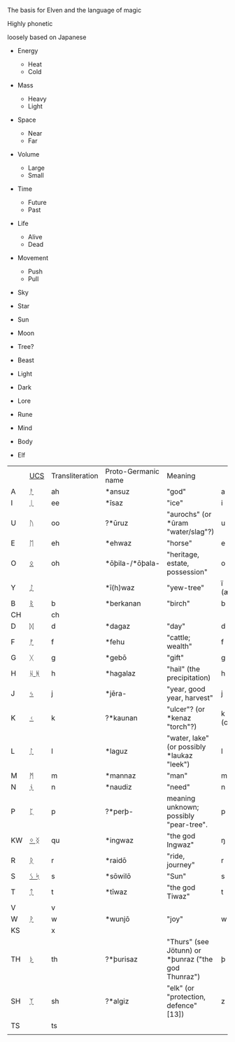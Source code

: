 
The basis for Elven and the language of magic

Highly phonetic

loosely based on Japanese

- Energy
	- Heat
	- Cold
- Mass
	- Heavy
	- Light
- Space
	- Near
	- Far
- Volume
	- Large
	- Small
- Time
	- Future
	- Past
- Life
	- Alive
	- Dead
- Movement
	- Push
	- Pull
- Sky
- Star
- Sun
- Moon


- Tree?
- Beast
- Light
- Dark
- Lore
- Rune
- Mind
- Body
- Elf


|     |                                                              |                 |                     |                                                     |       |
| --- | ------------------------------------------------------------ | --------------- | ------------------- | --------------------------------------------------- | ----- |
|     | [UCS](https://en.wikipedia.org/wiki/Universal_Character_Set) | Transliteration | Proto-Germanic name | Meaning                                             |       |
| A   | [ᚨ](https://en.wikipedia.org/wiki/%E1%9A%A8)                 | ah              | *ansuz              | "god"                                               | a     |
| I   | [ᛁ](https://en.wikipedia.org/wiki/%E1%9B%81)                 | ee              | *īsaz               | "ice"                                               | i     |
| U   | [ᚢ](https://en.wikipedia.org/wiki/%E1%9A%A2)                 | oo              | ?*ūruz              | "aurochs" (or *ûram "water/slag"?)                  | u     |
| E   | [ᛖ](https://en.wikipedia.org/wiki/%E1%9B%96)                 | eh              | *ehwaz              | "horse"                                             | e     |
| O   | [ᛟ](https://en.wikipedia.org/wiki/%E1%9B%9F)                 | oh              | *ōþila-/*ōþala-     | "heritage, estate, possession"                      | o     |
| Y   | [ᛇ](https://en.wikipedia.org/wiki/%E1%9B%87)                 |                 | *ī(h)waz            | "yew-tree"                                          | ï (æ) |
| B   | [ᛒ](https://en.wikipedia.org/wiki/%E1%9B%92)                 | b               | *berkanan           | "birch"                                             | b     |
| CH  |                                                              | ch              |                     |                                                     |       |
| D   | [ᛞ](https://en.wikipedia.org/wiki/%E1%9B%9E)                 | d               | *dagaz              | "day"                                               | d     |
| F   | [ᚠ](https://en.wikipedia.org/wiki/%E1%9A%A0)                 | f               | *fehu               | "cattle; wealth"                                    | f     |
| G   | [ᚷ](https://en.wikipedia.org/wiki/%E1%9A%B7)                 | g               | *gebō               | "gift"                                              | g     |
| H   | [ᚺ ᚻ](https://en.wikipedia.org/wiki/%E1%9A%BA)               | h               | *hagalaz            | "hail" (the precipitation)                          | h     |
| J   | [ᛃ](https://en.wikipedia.org/wiki/%E1%9B%83)                 | j               | *jēra-              | "year, good year, harvest"                          | j     |
| K   | [ᚲ](https://en.wikipedia.org/wiki/%E1%9A%B2)                 | k               | ?*kaunan            | "ulcer"? (or *kenaz "torch"?)                       | k (c) |
| L   | [ᛚ](https://en.wikipedia.org/wiki/%E1%9B%9A)                 | l               | *laguz              | "water, lake" (or possibly *laukaz "leek")          | l     |
| M   | [ᛗ](https://en.wikipedia.org/wiki/%E1%9B%97)                 | m               | *mannaz             | "man"                                               | m     |
| N   | [ᚾ](https://en.wikipedia.org/wiki/%E1%9A%BE)                 | n               | *naudiz             | "need"                                              | n     |
| P   | [ᛈ](https://en.wikipedia.org/wiki/%E1%9B%88)                 | p               | ?*perþ-             | meaning unknown; possibly "pear-tree".              | p     |
| KW  | [ᛜ ᛝ](https://en.wikipedia.org/wiki/%E1%9B%9C)               | qu              | *ingwaz             | "the god Ingwaz"                                    | ŋ     |
| R   | [ᚱ](https://en.wikipedia.org/wiki/%E1%9A%B1)                 | r               | *raidō              | "ride, journey"                                     | r     |
| S   | [ᛊ ᛋ](https://en.wikipedia.org/wiki/%E1%9B%8A)               | s               | *sōwilō             | "Sun"                                               | s     |
| T   | [ᛏ](https://en.wikipedia.org/wiki/%E1%9B%8F)                 | t               | *tīwaz              | "the god Tiwaz"                                     | t     |
| V   |                                                              | v               |                     |                                                     |       |
| W   | [ᚹ](https://en.wikipedia.org/wiki/%E1%9A%B9)                 | w               | *wunjō              | "joy"                                               | w     |
| KS  |                                                              | x               |                     |                                                     |       |
| TH  | [ᚦ](https://en.wikipedia.org/wiki/%E1%9A%A6)                 | th              | ?*þurisaz           | "Thurs" (see Jötunn) or *þunraz ("the god Thunraz") | þ     |
| SH  | [ᛉ](https://en.wikipedia.org/wiki/%E1%9B%89)                 | sh              | ?*algiz             | "elk" (or "protection, defence"[13])                | z     |
| TS  |                                                              | ts              |                     |                                                     |       |
|     |                                                              |                 |                     |                                                     |       |
